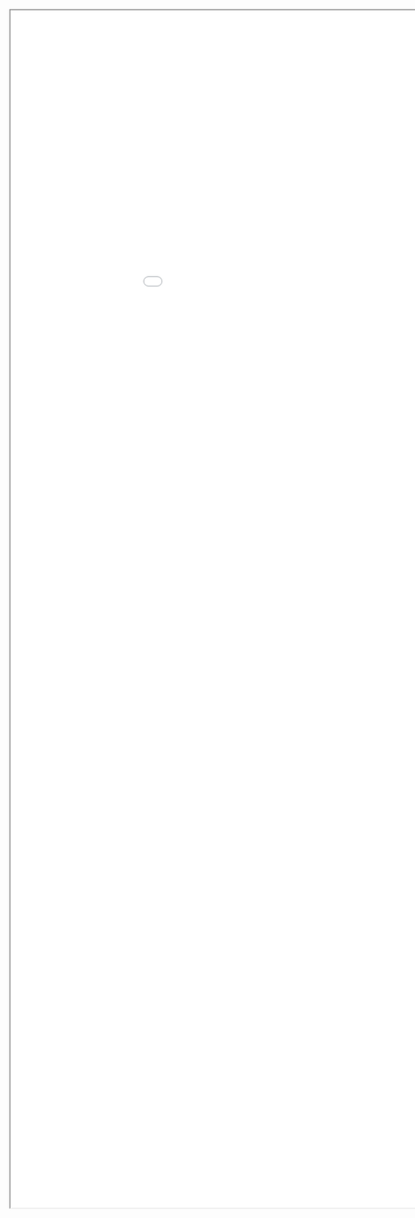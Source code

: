 <iframe height=2160 width=1080 src="audi_rs7.mov">

![](https://img.shields.io/badge/Undergraduate%20School-United%20International%20College%20(BNU--HKUBU%20UIC)-informational) ![](https://img.shields.io/badge/Programme-Data%20Science-brightgreen)

![](https://img.shields.io/badge/Post--Graduate%20School-Hong%20Kong%20University%20of%20Science%20and%20Technology%20(HKUST)-critical) ![](https://img.shields.io/badge/Programme-Big%20Data%20Technology-brightgreen)

🔭 I’m currently working on Huawei Technologies Co., Ltd. (Summer Intership Programme)

📫 My Email: yqiuau@connect.ust.hk

<!--
**shawinbetter/shawinbetter** is a ✨ _special_ ✨ repository because its `README.md` (this file) appears on your GitHub profile.

Here are some ideas to get you started:

- 🔭 I’m currently working on ...
- 🌱 I’m currently learning ...
- 👯 I’m looking to collaborate on ...
- 🤔 I’m looking for help with ...
- 💬 Ask me about ...
- 📫 How to reach me: ...
- 😄 Pronouns: ...
- ⚡ Fun fact: ...
-->
